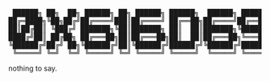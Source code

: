 <pre> ██████╗ ██╗  ██╗ ██████╗ ██╗ ██████╗ ██████╗  ██████╗ █████╗ ███████╗██████╗ 
██╔═████╗╚██╗██╔╝██╔════╝███║██╔════╝ ██╔══██╗██╔════╝██╔══██╗╚════██║╚════██╗
██║██╔██║ ╚███╔╝ ███████╗╚██║███████╗ ██║  ██║███████╗╚██████║    ██╔╝ █████╔╝
████╔╝██║ ██╔██╗ ██╔═══██╗██║██╔═══██╗██║  ██║██╔═══██╗╚═══██║   ██╔╝ ██╔═══╝ 
╚██████╔╝██╔╝ ██╗╚██████╔╝██║╚██████╔╝██████╔╝╚██████╔╝█████╔╝   ██║  ███████╗
 ╚═════╝ ╚═╝  ╚═╝ ╚═════╝ ╚═╝ ╚═════╝ ╚═════╝  ╚═════╝ ╚════╝    ╚═╝  ╚══════╝</pre>
nothing to say.
